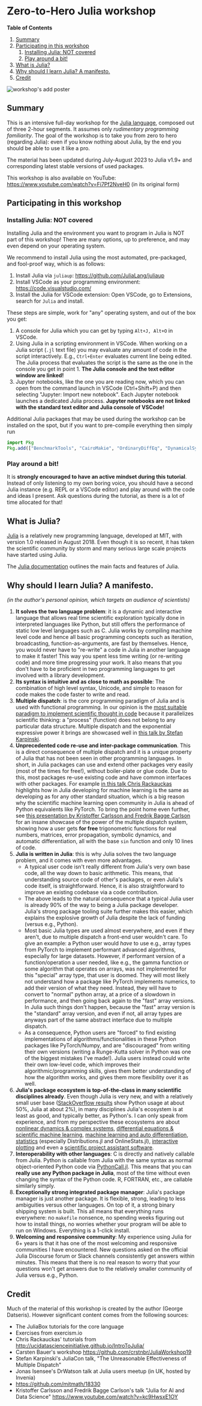 # Zero-to-Hero Julia workshop

**Table of Contents**
1. [Summary](#summary)
2. [Participating in this workshop](#participating-in-this-workshop)
   1. [Installing Julia: NOT covered](#installing-julia-not-covered)
   2. [Play around a bit!](#play-around-a-bit)
3. [What is Julia?](#what-is-julia)
4. [Why should I learn Julia? A manifesto.](#why-should-i-learn-julia-a-manifesto)
5. [Credit](#credit)

![workshop's add poster](add.jpg)

## Summary

This is an intensive full-day workshop for the [Julia language](#what-is-julia), composed out of three 2-hour segments. It assumes only *rudimentary programming familiarity*. The goal of the workshop is to take you from zero to hero (regarding Julia): even if you know nothing about Julia, by the end you should be able to use it like a pro.


The material has been updated during July-August 2023 to Julia v1.9+ and corresponding latest stable versions of used packages.

This workshop is also available on YouTube: https://www.youtube.com/watch?v=Fi7Pf2NveH0 (in its original form)


## Participating in this workshop

### Installing Julia: NOT covered

Installing Julia and the environment you want to program in Julia is NOT part of this workshop! There are many options, up to preference, and may even depend on your operating system.

We recommend to install Julia using the most automated, pre-packaged, and fool-proof way, which is as follows:

1. Install Julia via `juliaup`: https://github.com/JuliaLang/juliaup
2. Install VSCode as your programming environment: https://code.visualstudio.com/
3. Install the Julia for VSCode extension: Open VSCode, go to Extensions, search for `Julia` and install.

These steps are simple, work for "any" operating system, and out of the box you get:

1. A console for Julia which you can get by typing `Alt+J, Alt+O` in VSCode.
2. Using Julia in a scripting environment in VSCode. When working on a Julia script (`.jl` text file) you may evaluate any amount of code in the script interactively. E.g., `Ctrl+Enter` evaluates current line being edited. The Julia process that evaluates the script is the same as the one in the console you get in point 1. **The Julia console and the text editor window are linked!**
3. Jupyter notebooks, like the one you are reading now, which you can open from the command launch in VSCode (Ctrl+Shift+P) and then selecting "Jupyter: Import new notebook". Each Jupyter notebook launches a dedicated Julia process. **Jupyter notebooks are not linked with the standard text editor and Julia console of VSCode!**

Additional Julia packages that may be used during the workshop can be installed on the spot, but if you want to pre-compile everything then simply run

```julia
import Pkg
Pkg.add(["BenchmarkTools", "CairoMakie", "OrdinaryDiffEq", "DynamicalSystems", "DrWatson", "DataFrames"])
```

### Play around a bit!

It is **strongly encouraged to have an active mindset during this tutorial**. Instead of only listening to my own boring voice, you should have a second Julia instance (e.g. REPL or a VSCode editor) and play around with the code and ideas I present. Ask questions during the tutorial, as there is a lot of time allocated for that!

## What is Julia?

[Julia](https://julialang.org/) is a relatively new programming language, developed at MIT, with version 1.0 released in August 2018. Even though it is so recent, it has taken the scientific community by storm and many serious large scale projects have started using Julia.

The [Julia documentation](https://docs.julialang.org/en/v1/) outlines the main facts and features of Julia.

## Why should I learn Julia? A manifesto.

*(in the author's personal opinion, which targets an audience of scientists)*

1. **It solves the two language problem**: it is a dynamic and interactive language that allows real time scientific exploration typically done in interpreted languages like Python, but still offers the performance of static low level languages such as C. Julia works by compiling machine level code and hence all basic programming concepts such as iteration, broadcasting, function-as-arguments, are fast by themselves. Hence, you would never have to "re-write" a code in Julia in another language to make it faster! This way you spent less time writing (or re-writing code) and more time progressing your work. It also means that you don't have to be proficient in two programming languages to get involved with a library development.
2. **Its syntax is intuitive and as close to math as possible**: The combination of high level syntax, Unicode, and simple to reason for code makes the code faster to write and read.
3. **Multiple dispatch**: is the core programming paradigm of Julia and is used with functional programming. In our opinion is the [most suitable paradigm to implement scientific thought in code](https://www.youtube.com/watch?v=7y-ahkUsIrY) because it parallelizes scientific thinking: a "process" (function) does not belong to any particular data structure. Multiple dispatch and the exponential expressive power it brings are showcased well in [this talk by Stefan Karpinski](https://www.youtube.com/watch?v=kc9HwsxE1OY).
4. **Unprecedented code re-use and inter-package communication**. This is a direct consequence of multiple dispatch and it is a unique property of Julia that has not been seen in other programming languages. In short, in Julia packages can use and extend other packages very easily (most of the times for free!), without boiler-plate or glue code. Due to this, most packages re-use existing code and have common interfaces with other packages. For example [in this talk Chris Rackauckas](https://youtu.be/tynmTkpdAME?si=44MRCVQtW4sQ5JFI&t=1879) highlights how in Julia developing for machine learning is the same as developing as for any other standard situation, which is a big reason why the scientific machine learning open community in Julia is ahead of Python equivalents like PyTorch. To bring the point home even further, see [this presentation by Kristoffer Carlsson and Fredrik Bagge Carlson](https://www.youtube.com/watch?v=2MBD10lqWp8) for an insane showcase of the power of the multiple dispatch system, showing how a user gets **for free** trigonometric functions for real numbers, matrices, error propagation, symbolic dynamics, and automatic differentiation, all with the base `sin` function and only 10 lines of code.
5. **Julia is written in Julia**: this is why Julia solves the two language problem, and it comes with even more advantages.
   * A typical user code isn't really different from Julia's very own base code, all the way down to basic arithmetic. This means, that understanding source code of other's packages, or even Julia's code itself, is straightforward. Hence, it is also straightforward to improve an existing codebase via a code contribution.
   * The above leads to the natural consequence that a typical Julia user is already 90% of the way to being a Julia package developer. Julia's strong package tooling suite further makes this easier, which explains the explosive growth of Julia despite the lack of funding (versus e.g., Python).
   * Most basic Julia types are used almost everywhere, and even if they aren't, due to multiple dispatch a front-end user wouldn't care. To give an example: a Python user would _have_ to use e.g., array types from PyTorch to implement performant advanced algorithms, especially for large datasets. However, if performant version of a function/operation a user needed, like e.g., the gamma function or some algorithm that operates on arrays, was not implemented for this "special" array type, that user is doomed. They will most likely not understand how a package like PyTorch implements numerics, to add their version of what they need. Instead, they will have to convert to "normal" python array, at a price of a slowdown in performance, and then going back again to the "fast" array versions. In Julia such things don't happen, because the "fast" array version is the "standard" array version, and even if not, all array types are anyways part of the same abstract interface due to multiple dispatch.
   * As a consequence, Python users are "forced" to find existing implementations of algorithms/functionalities in these Python packages like PyTorch/Numpy, and are "discouraged" from writing their own versions (writing a Runge-Kutta solver in Python was one of the biggest mistakes I've made!). Julia users instead could write their own low-level code, which improves their algorithmic/programming skills, gives them better understanding of how the algorithm works, and gives them more flexibility over it as well.
6. **Julia's package ecosystem is top-of-the-class in many scientific disciplines already**. Even though Julia is very new, and with a relatively small user base ([StackOverflow results](https://survey.stackoverflow.co/2022/#technology-most-popular-technologies) show Python usage at about 50%, Julia at about 2%), in many disciplines Julia's ecosystem is at least as good, and typically better, as Python's. I can only speak from experience, and from my perspective these ecosystems are about [nonlinear dynamics & complex systems](https://juliadynamics.github.io/JuliaDynamics/), [differential equations & scientific machine learning](https://sciml.ai/), [machine learning and auto differentiation](https://fluxml.ai/), [statistics](https://github.com/JuliaStats) (especially Distributions.jl and OnlineStats.jl), [interactive plotting](https://docs.makie.org/stable/) and even a [scientific project assistant software](https://github.com/JuliaDynamics/DrWatson.jl).
7. **Interoperability with other languages**: C is directly and natively callable from Julia. Python is callable from Julia with the same syntax as normal object-oriented Python code via [PythonCall.jl](https://github.com/cjdoris/PythonCall.jl). This means that you can **really use any Python package in Julia**, most of the time without even changing the syntax of the Python code. R, FORTRAN, etc., are callable similarly simply.
8. **Exceptionally strong integrated package manager**: Julia's package manager is just another package. It is flexible, strong, leading to less ambiguities versus other languages. On top of it, a strong binary shipping system is built. This all means that everything runs everywhere: no `makefile` nonsence, no spending weeks figuring out how to install things, no worries whether your program will be able to run on Windows. Everything is a 1-click install.
9.  **Welcoming and responsive community**: My experience using Julia for 6+ years is that it has one of the most welcoming and responsive communities I have encountered. New questions asked on the official Julia Discourse forum or Slack channels consistently get answers within minutes. This means that there is no real reason to worry that your questions won't get answers due to the relatively smaller community of Julia versus e.g., Python.

## Credit

Much of the material of this workshop is created by the author (George Datseris). However significant content comes from the following sources:

* The JuliaBox tutorials for the core language
* Exercises from exercism.io
* Chris Rackauckas' tutorials from http://ucidatascienceinitiative.github.io/IntroToJulia/
* Carsten Bauer's workshop https://github.com/crstnbr/JuliaWorkshop19
* Stefan Karpinski's JuliaCon talk, "The Unreasonable Effectiveness of Multiple Dispatch"
* Jonas Isensee's DrWatson talk at Julia users meetup (in UK, hosted by Invenia)
* https://github.com/mitmath/18330
* Kristoffer Carlsson and Fredrik Bagge Carlson's talk "Julia for AI and Data Science" https://www.youtube.com/watch?v=kc9HwsxE1OY
